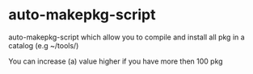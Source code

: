 # auto-makepkg-script
auto-makepkg-script which allow you to compile and install all pkg in a catalog
(e.g ~/tools/)

You can increase (a) value higher if you have more then 100 pkg
